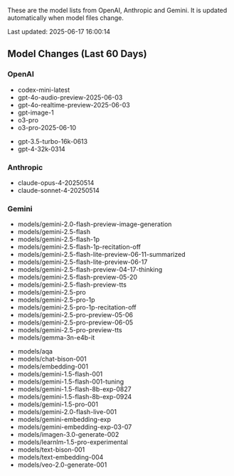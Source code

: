These are the model lists from OpenAI, Anthropic and Gemini.
It is updated automatically when model files change.

Last updated: 2025-06-17 16:00:14

## Model Changes (Last 60 Days)

### OpenAI

+ codex-mini-latest
+ gpt-4o-audio-preview-2025-06-03
+ gpt-4o-realtime-preview-2025-06-03
+ gpt-image-1
+ o3-pro
+ o3-pro-2025-06-10
- gpt-3.5-turbo-16k-0613
- gpt-4-32k-0314

### Anthropic

+ claude-opus-4-20250514
+ claude-sonnet-4-20250514

### Gemini

+ models/gemini-2.0-flash-preview-image-generation
+ models/gemini-2.5-flash
+ models/gemini-2.5-flash-1p
+ models/gemini-2.5-flash-1p-recitation-off
+ models/gemini-2.5-flash-lite-preview-06-11-summarized
+ models/gemini-2.5-flash-lite-preview-06-17
+ models/gemini-2.5-flash-preview-04-17-thinking
+ models/gemini-2.5-flash-preview-05-20
+ models/gemini-2.5-flash-preview-tts
+ models/gemini-2.5-pro
+ models/gemini-2.5-pro-1p
+ models/gemini-2.5-pro-1p-recitation-off
+ models/gemini-2.5-pro-preview-05-06
+ models/gemini-2.5-pro-preview-06-05
+ models/gemini-2.5-pro-preview-tts
+ models/gemma-3n-e4b-it
- models/aqa
- models/chat-bison-001
- models/embedding-001
- models/gemini-1.5-flash-001
- models/gemini-1.5-flash-001-tuning
- models/gemini-1.5-flash-8b-exp-0827
- models/gemini-1.5-flash-8b-exp-0924
- models/gemini-1.5-pro-001
- models/gemini-2.0-flash-live-001
- models/gemini-embedding-exp
- models/gemini-embedding-exp-03-07
- models/imagen-3.0-generate-002
- models/learnlm-1.5-pro-experimental
- models/text-bison-001
- models/text-embedding-004
- models/veo-2.0-generate-001

